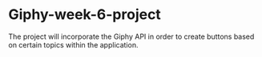 # Giphy-week-6-project
The project will incorporate the Giphy API  in order to create buttons based on certain topics within the application.
